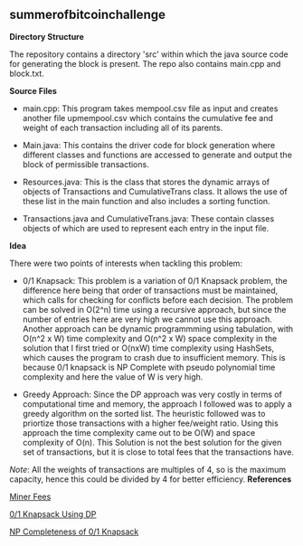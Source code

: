 ## summerofbitcoinchallenge

**Directory Structure**

The repository contains a directory 'src' within which the java source code for generating the block is present. The repo also contains main.cpp and block.txt.

**Source Files**

* main.cpp: This program takes mempool.csv file as input and creates another file upmempool.csv which contains the cumulative fee and weight of
  each transaction including all of its parents.
  
* Main.java: This contains the driver code for block generation where different classes and functions are accessed to generate and output the block of permissible transactions.
* Resources.java: This is the class that stores the dynamic arrays of objects of Transactions and CumulativeTrans class. It allows the use of these list in the main function and also includes a sorting function.
* Transactions.java and CumulativeTrans.java: These contain classes objects of which are used to represent each entry in the input file.

**Idea**

There were two points of interests when tackling this problem:
* 0/1 Knapsack: This problem is a variation of 0/1 Knapsack problem, the difference here being that order of transactions must be maintained, which calls for checking for conflicts before each decision. The problem can be solved in O(2^n) time using a recursive approach, but since the number of entries here are very high we cannot use this approach. Another approach can be dynamic programmming using tabulation, with O(n^2 x W) time complexity and O(n^2 x W) space complexity in the solution that I first tried or O(nxW) time complexity using HashSets, which causes the program to crash due to insufficient memory. This is because 0/1 knapsack is NP Complete with pseudo polynomial time complexity and here the value of W is very high.
    
* Greedy Approach: Since the DP approach was very costly in terms of computational time and memory, the approach I followed was to apply a greedy algorithm on the sorted list. The heuristic followed was to priortize those transactions with a higher fee/weight ratio. Using this approach the time complexity came out to be O(W) and space complexity of O(n). This Solution is not the best solution for the given set of transactions, but it is close to total fees that the transactions have.

*Note*: All the weights of transactions are multiples of 4, so is the maximum capacity, hence this could be divided by 4 for better efficiency.
**References**

[Miner Fees](https://en.bitcoin.it/wiki/Miner_fees)

[0/1 Knapsack Using DP](https://www.geeksforgeeks.org/0-1-knapsack-problem-dp-10/)

[NP Completeness of 0/1 Knapsack](https://www.baeldung.com/cs/knapsack-problem-np-completeness#:~:text=The%20decision%20version%20of%20the,is%20an%20NP%2DComplete%20problem.&text=Therefore%2C%20the%20knapsack%20problem%20can,.)
